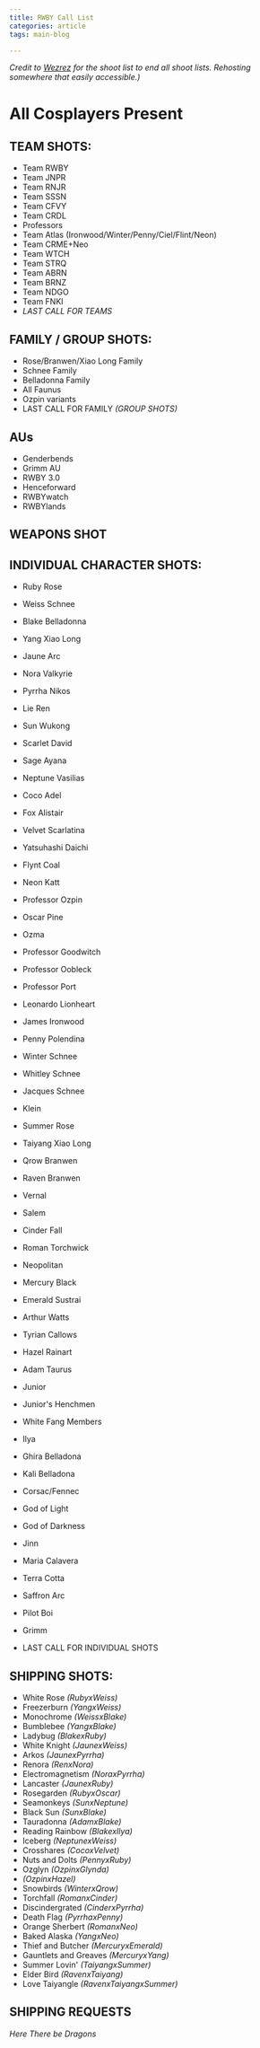 ```yaml
---
title: RWBY Call List
categories: article
tags: main-blog

---
```


*Credit to [Wezrez](https://www.instagram.com/wezrez) for the shoot list to end all shoot lists. Rehosting somewhere that easily accessible.)*

# All Cosplayers Present 

## TEAM SHOTS:
* Team RWBY
* Team JNPR
* Team RNJR
* Team SSSN
* Team CFVY
* Team CRDL 
* Professors
* Team Atlas (Ironwood/Winter/Penny/Ciel/Flint/Neon)
* Team CRME+Neo 
* Team WTCH
* Team STRQ
* Team ABRN
* Team BRNZ
* Team NDGO
* Team FNKI 
* *LAST CALL FOR TEAMS*

## FAMILY / GROUP SHOTS:

* Rose/Branwen/Xiao Long Family
* Schnee Family
* Belladonna Family
* All Faunus 
* Ozpin variants
* LAST CALL FOR FAMILY *(GROUP SHOTS)*

## AUs

* Genderbends
* Grimm AU
* RWBY 3.0
* Henceforward
* RWBYwatch
* RWBYlands

## WEAPONS SHOT

## INDIVIDUAL CHARACTER SHOTS:

* Ruby Rose
* Weiss Schnee
* Blake Belladonna
* Yang Xiao Long

* Jaune Arc
* Nora Valkyrie
* Pyrrha Nikos
* Lie Ren 

* Sun Wukong
* Scarlet David 
* Sage Ayana 
* Neptune Vasilias 

* Coco Adel 
* Fox Alistair
* Velvet Scarlatina
* Yatsuhashi Daichi

* Flynt Coal 
* Neon Katt

* Professor Ozpin 
* Oscar Pine
* Ozma
* Professor Goodwitch
* Professor Oobleck
* Professor Port
* Leonardo Lionheart

* James Ironwood
* Penny Polendina
* Winter Schnee
* Whitley Schnee
* Jacques Schnee
* Klein 

* Summer Rose
* Taiyang Xiao Long
* Qrow Branwen
* Raven Branwen
* Vernal 

* Salem
* Cinder Fall
* Roman Torchwick
* Neopolitan
* Mercury Black
* Emerald Sustrai

* Arthur Watts
* Tyrian Callows
* Hazel Rainart

* Adam Taurus 
* Junior
* Junior's Henchmen
* White Fang Members
* Ilya

* Ghira Belladona
* Kali Belladona
* Corsac/Fennec

<!-- Season 6 -->

* God of Light
* God of Darkness
* Jinn
* Maria Calavera
* Terra Cotta
* Saffron Arc

* Pilot Boi

* Grimm
* LAST CALL FOR INDIVIDUAL SHOTS

## SHIPPING SHOTS:

* White Rose *(RubyxWeiss)*
* Freezerburn *(YangxWeiss)*
* Monochrome *(WeissxBlake)*
* Bumblebee *(YangxBlake)*
* Ladybug *(BlakexRuby)*
* White Knight *(JaunexWeiss)*
* Arkos *(JaunexPyrrha)*
* Renora *(RenxNora)*
* Electromagnetism *(NoraxPyrrha)*
* Lancaster *(JaunexRuby)*
* Rosegarden *(RubyxOscar)*
* Seamonkeys *(SunxNeptune)*
* Black Sun *(SunxBlake)*
* Tauradonna *(AdamxBlake)*
* Reading Rainbow *(BlakexIlya)*
* Iceberg *(NeptunexWeiss)*
* Crosshares *(CocoxVelvet)*
* Nuts and Dolts *(PennyxRuby)*
* Ozglyn *(OzpinxGlynda)*
* *(OzpinxHazel)*
* Snowbirds *(WinterxQrow)*
* Torchfall *(RomanxCinder)*
* Discindergrated *(CinderxPyrrha)*
* Death Flag *(PyrrhaxPenny)*
* Orange Sherbert *(RomanxNeo)*
* Baked Alaska *(YangxNeo)*
* Thief and Butcher *(MercuryxEmerald)*
* Gauntlets and Greaves *(MercuryxYang)*
* Summer Lovin' *(TaiyangxSummer)*
* Elder Bird *(RavenxTaiyang)*
* Love Taiyangle *(RavenxTaiyangxSummer)*

## SHIPPING REQUESTS

*Here There be Dragons*
